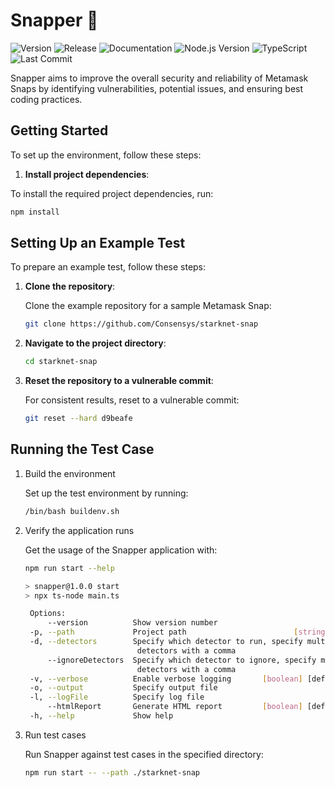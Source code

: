 # Snapper 🐠

![Version](https://img.shields.io/npm/v/@sayfer_io/snapper)
![Release](https://github.com/sayfer-io/Snapper/actions/workflows/release.yaml/badge.svg)
![Documentation](https://github.com/sayfer-io/Snapper/actions/workflows/documentation.yaml/badge.svg)
![Node.js Version](https://img.shields.io/badge/Node.js-v22.3.0-brightgreen)
![TypeScript](https://img.shields.io/badge/types-TypeScript-blue)
![Last Commit](https://img.shields.io/github/last-commit/sayfer-io/Snapper)

Snapper aims to improve the overall security and reliability of Metamask Snaps by identifying vulnerabilities, potential issues, and ensuring best coding practices.

## Getting Started

To set up the environment, follow these steps:

1. **Install project dependencies**:

To install the required project dependencies, run:

```bash
npm install
```

## Setting Up an Example Test

To prepare an example test, follow these steps:

1. **Clone the repository**:

   Clone the example repository for a sample Metamask Snap:

   ```bash
   git clone https://github.com/Consensys/starknet-snap
   ```

2. **Navigate to the project directory**:

   ```bash
   cd starknet-snap
   ```

3. **Reset the repository to a vulnerable commit**:

   For consistent results, reset to a vulnerable commit:

   ```bash
   git reset --hard d9beafe
   ```

## Running the Test Case

1. Build the environment

   Set up the test environment by running:

   ```bash
   /bin/bash buildenv.sh
   ```

2. Verify the application runs

   Get the usage of the Snapper application with:

   ```bash
   npm run start --help

   > snapper@1.0.0 start
   > npx ts-node main.ts

    Options:
        --version          Show version number                           [boolean]
    -p, --path             Project path                        [string] [required]
    -d, --detectors        Specify which detector to run, specify multiple
                            detectors with a comma                         [string]
        --ignoreDetectors  Specify which detector to ignore, specify multiple
                            detectors with a comma                         [string]
    -v, --verbose          Enable verbose logging       [boolean] [default: false]
    -o, --output           Specify output file                            [string]
    -l, --logFile          Specify log file                               [string]
        --htmlReport       Generate HTML report         [boolean] [default: false]
    -h, --help             Show help                                     [boolean]
   ```

3. Run test cases

   Run Snapper against test cases in the specified directory:

   ```bash
   npm run start -- --path ./starknet-snap
   ```

